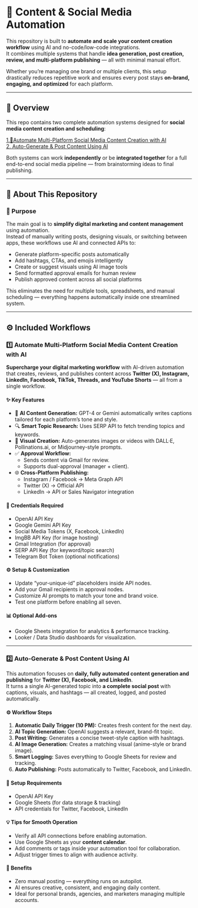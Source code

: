 # 🤖 Content & Social Media Automation

This repository is built to **automate and scale your content creation workflow** using AI and no-code/low-code integrations.  
It combines multiple systems that handle **idea generation, post creation, review, and multi-platform publishing** — all with minimal manual effort.

Whether you’re managing one brand or multiple clients, this setup drastically reduces repetitive work and ensures every post stays **on-brand, engaging, and optimized** for each platform.

---

## 🧭 Overview

This repo contains two complete automation systems designed for **social media content creation and scheduling**:

[1.🤖Automate Multi-Platform Social Media Content Creation with AI](https://github.com/mudassar-automation/Content-Social-Automation-/blob/main/%E2%9C%A8%F0%9F%A4%96Automate%20Multi-Platform%20Social%20Media%20Content%20Creation%20with%20AI.json)                                                             
[2. Auto-Generate & Post Content Using AI](https://github.com/mudassar-automation/Content-Social-Automation-/blob/main/Automate%20Social%20Media%20Posts%20with%20AI%20Content%20and%20Images%20across%20Twitter%2C%20LinkedIn%20%26%20Facebook.json)

Both systems can work **independently** or be **integrated together** for a full end-to-end social media pipeline — from brainstorming ideas to final publishing.

---

## 🚀 About This Repository

### 🧠 Purpose
The main goal is to **simplify digital marketing and content management** using automation.  
Instead of manually writing posts, designing visuals, or switching between apps, these workflows use AI and connected APIs to:

- Generate platform-specific posts automatically  
- Add hashtags, CTAs, and emojis intelligently  
- Create or suggest visuals using AI image tools  
- Send formatted approval emails for human review  
- Publish approved content across all social platforms  

This eliminates the need for multiple tools, spreadsheets, and manual scheduling — everything happens automatically inside one streamlined system.

---

## ⚙️ Included Workflows

### 1️⃣ Automate Multi-Platform Social Media Content Creation with AI

**Supercharge your digital marketing workflow** with AI-driven automation that creates, reviews, and publishes content across **Twitter (X), Instagram, LinkedIn, Facebook, TikTok, Threads, and YouTube Shorts** — all from a single workflow.

#### ✨ Key Features
- 🧠 **AI Content Generation:** GPT-4 or Gemini automatically writes captions tailored for each platform’s tone and style.  
- 🔍 **Smart Topic Research:** Uses SERP API to fetch trending topics and keywords.  
- 🎨 **Visual Creation:** Auto-generates images or videos with DALL·E, Pollinations.ai, or Midjourney-style prompts.  
- ✅ **Approval Workflow:**  
  - Sends content via Gmail for review.  
  - Supports dual-approval (manager + client).  
- 🌐 **Cross-Platform Publishing:**  
  - Instagram / Facebook → Meta Graph API  
  - Twitter (X) → Official API  
  - LinkedIn → API or Sales Navigator integration  

#### 🔐 Credentials Required
- OpenAI API Key  
- Google Gemini API Key  
- Social Media Tokens (X, Facebook, LinkedIn)  
- ImgBB API Key (for image hosting)  
- Gmail Integration (for approval)  
- SERP API Key (for keyword/topic search)  
- Telegram Bot Token (optional notifications)  

#### ⚙️ Setup & Customization
- Update “your-unique-id” placeholders inside API nodes.  
- Add your Gmail recipients in approval nodes.  
- Customize AI prompts to match your tone and brand voice.  
- Test one platform before enabling all seven.

#### 📊 Optional Add-ons
- Google Sheets integration for analytics & performance tracking.  
- Looker / Data Studio dashboards for visualization.  

---

### 2️⃣ Auto-Generate & Post Content Using AI

This automation focuses on **daily, fully automated content generation and publishing** for **Twitter (X), Facebook, and LinkedIn**.  
It turns a single AI-generated topic into **a complete social post** with captions, visuals, and hashtags — all created, logged, and posted automatically.

#### ⚙️ Workflow Steps
1. **Automatic Daily Trigger (10 PM):** Creates fresh content for the next day.  
2. **AI Topic Generation:** OpenAI suggests a relevant, brand-fit topic.  
3. **Post Writing:** Generates a concise tweet-style caption with hashtags.  
4. **AI Image Generation:** Creates a matching visual (anime-style or brand image).  
5. **Smart Logging:** Saves everything to Google Sheets for review and tracking.  
6. **Auto Publishing:** Posts automatically to Twitter, Facebook, and LinkedIn.

#### 🧩 Setup Requirements
- OpenAI API Key  
- Google Sheets (for data storage & tracking)  
- API credentials for Twitter, Facebook, LinkedIn  

#### 💡 Tips for Smooth Operation
- Verify all API connections before enabling automation.  
- Use Google Sheets as your **content calendar**.  
- Add comments or tags inside your automation tool for collaboration.  
- Adjust trigger times to align with audience activity.

#### 🌟 Benefits
- Zero manual posting — everything runs on autopilot.  
- AI ensures creative, consistent, and engaging daily content.  
- Ideal for personal brands, agencies, and marketers managing multiple accounts.

